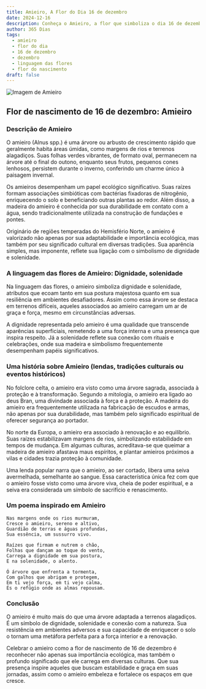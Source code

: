 ```yaml
---
title: Amieiro, A Flor do Dia 16 de dezembro
date: 2024-12-16
description: Conheça o Amieiro, a flor que simboliza o dia 16 de dezembro e seu significado 'Dignidade, solenidade'. Explore a beleza e o simbolismo desta flor encantadora.
author: 365 Dias
tags:
  - amieiro
  - flor do dia
  - 16 de dezembro
  - dezembro
  - linguagem das flores
  - flor do nascimento
draft: false
---
```


![Imagem de Amieiro](https://cdn.pixabay.com/photo/2020/01/25/16/05/hazel-4792798_640.jpg#center)


## Flor de nascimento de 16 de dezembro: Amieiro

### Descrição de Amieiro

O amieiro (Alnus spp.) é uma árvore ou arbusto de crescimento rápido que geralmente habita áreas úmidas, como margens de rios e terrenos alagadiços. Suas folhas verdes vibrantes, de formato oval, permanecem na árvore até o final do outono, enquanto seus frutos, pequenos cones lenhosos, persistem durante o inverno, conferindo um charme único à paisagem invernal.

Os amieiros desempenham um papel ecológico significativo. Suas raízes formam associações simbióticas com bactérias fixadoras de nitrogênio, enriquecendo o solo e beneficiando outras plantas ao redor. Além disso, a madeira do amieiro é conhecida por sua durabilidade em contato com a água, sendo tradicionalmente utilizada na construção de fundações e pontes.

Originário de regiões temperadas do Hemisfério Norte, o amieiro é valorizado não apenas por sua adaptabilidade e importância ecológica, mas também por seu significado cultural em diversas tradições. Sua aparência simples, mas imponente, reflete sua ligação com o simbolismo de dignidade e solenidade.

### A linguagem das flores de Amieiro: Dignidade, solenidade

Na linguagem das flores, o amieiro simboliza dignidade e solenidade, atributos que ecoam tanto em sua postura majestosa quanto em sua resiliência em ambientes desafiadores. Assim como essa árvore se destaca em terrenos difíceis, aqueles associados ao amieiro carregam um ar de graça e força, mesmo em circunstâncias adversas.

A dignidade representada pelo amieiro é uma qualidade que transcende aparências superficiais, remetendo a uma força interna e uma presença que inspira respeito. Já a solenidade reflete sua conexão com rituais e celebrações, onde sua madeira e simbolismo frequentemente desempenham papéis significativos.

### Uma história sobre Amieiro (lendas, tradições culturais ou eventos históricos)

No folclore celta, o amieiro era visto como uma árvore sagrada, associada à proteção e à transformação. Segundo a mitologia, o amieiro era ligado ao deus Bran, uma divindade associada à força e à proteção. A madeira do amieiro era frequentemente utilizada na fabricação de escudos e armas, não apenas por sua durabilidade, mas também pelo significado espiritual de oferecer segurança ao portador.

No norte da Europa, o amieiro era associado à renovação e ao equilíbrio. Suas raízes estabilizavam margens de rios, simbolizando estabilidade em tempos de mudança. Em algumas culturas, acreditava-se que queimar a madeira de amieiro afastava maus espíritos, e plantar amieiros próximos a vilas e cidades trazia proteção à comunidade.

Uma lenda popular narra que o amieiro, ao ser cortado, libera uma seiva avermelhada, semelhante ao sangue. Essa característica única fez com que o amieiro fosse visto como uma árvore viva, cheia de poder espiritual, e a seiva era considerada um símbolo de sacrifício e renascimento.

### Um poema inspirado em Amieiro

```
Nas margens onde os rios murmuram,  
Cresce o amieiro, sereno e altivo,  
Guardião de terras e águas profundas,  
Sua essência, um sussurro vivo.  

Raízes que firmam e nutrem o chão,  
Folhas que dançam ao toque do vento,  
Carrega a dignidade em sua postura,  
E na solenidade, o alento.  

Ó árvore que enfrenta a tormenta,  
Com galhos que abrigam e protegem,  
Em ti vejo força, em ti vejo calma,  
És o refúgio onde as almas repousam.  
```

### Conclusão

O amieiro é muito mais do que uma árvore adaptada a terrenos alagadiços. É um símbolo de dignidade, solenidade e conexão com a natureza. Sua resistência em ambientes adversos e sua capacidade de enriquecer o solo o tornam uma metáfora perfeita para a força interior e a renovação.

Celebrar o amieiro como a flor de nascimento de 16 de dezembro é reconhecer não apenas sua importância ecológica, mas também o profundo significado que ele carrega em diversas culturas. Que sua presença inspire aqueles que buscam estabilidade e graça em suas jornadas, assim como o amieiro embeleza e fortalece os espaços em que cresce.